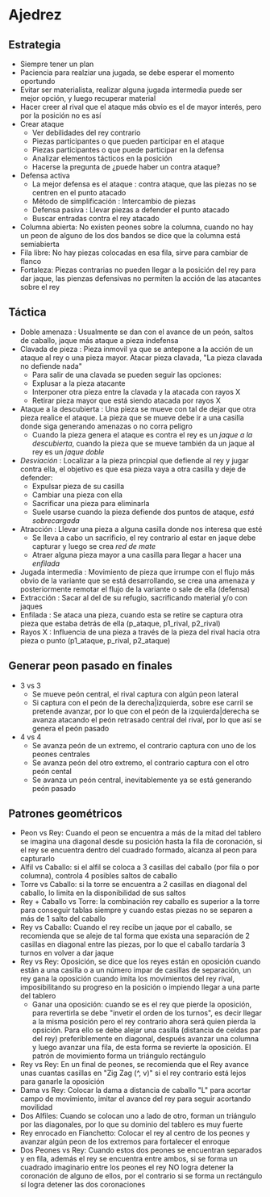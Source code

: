 # Ajedrez

## Estrategia
- Siempre tener un plan
- Paciencia para realziar una jugada, se debe esperar el momento oportundo
- Evitar ser materialista, realizar alguna jugada intermedia puede ser mejor opción, y luego recuperar material
- Hacer creer al rival que el ataque más obvio es el de mayor interés, pero por la posición no es así
- Crear ataque
    - Ver debilidades del rey contrario
    - Piezas participantes o que pueden participar en el ataque
    - Piezas participantes o que puede participar en la defensa
    - Analizar elementos tácticos en la posición
    - Hacerse la pregunta de ¿puede haber un contra ataque?
- Defensa activa
    - La mejor defensa es el ataque : contra ataque, que las piezas no se centren en el punto atacado
    - Método de simplificación : Intercambio de piezas
    - Defensa pasiva : Llevar piezas a defender el punto atacado
    - Buscar entradas contra el rey atacado
- Columna abierta: No existen peones sobre la columna, cuando no hay un peon de alguno de los dos bandos se dice que la columna está semiabierta
- Fila libre: No hay piezas colocadas en esa fila, sirve para cambiar de flanco
- Fortaleza: Piezas contrarias no pueden llegar a la posición del rey para dar jaque, las pienzas defensivas no permiten la acción de las atacantes sobre el rey

## Táctica
- Doble amenaza : Usualmente se dan con el avance de un peón, saltos de caballo, jaque más ataque a pieza indefensa
- Clavada de pieza : Pieza inmovil ya que se antepone a la acción de un ataque al rey o una pieza mayor. Atacar pieza clavada, "La pieza clavada no defiende nada"
    - Para salir de una clavada se pueden seguir las opciones:
    - Explusar a la pieza atacante
    - Interponer otra pieza entre la clavada y la atacada con rayos X
    - Retirar pieza mayor que está siendo atacada por rayos X
- Ataque a la descubierta : Una pieza se mueve con tal de dejar que otra pieza realice el ataque. La pieza que se mueve debe ir a una casilla donde siga generando amenazas o no corra peligro
    - Cuando la pieza genera el ataque es contra el rey es un *jaque a la descubierta*, cuando la pieza que se mueve también da un jaque al rey es un *jaque doble*
- *Desviación* : Localizar a la pieza princpial que defiende al rey y jugar contra ella, el objetivo es que esa pieza vaya a otra casilla y deje de defender:
    - Expulsar pieza de su casilla
    - Cambiar una pieza con ella
    - Sacrificar una pieza para eliminarla
    - Suele usarse cuando la pieza defiende dos puntos de ataque, *está sobrecargada*
- Atracción : Llevar una pieza a alguna casilla donde nos interesa que esté
    - Se lleva a cabo un sacrificio, el rey contrario al estar en jaque debe capturar y luego se crea *red de mate*
    - Atraer alguna pieza mayor a una casilla para llegar a hacer una *enfilada*
- Jugada intermedia : Movimiento de pieza que irrumpe con el flujo más obvio de la variante que se está desarrollando, se crea una amenaza y posteriormente remotar el flujo de la variante o sale de ella (defensa)
- Extracción : Sacar al del de su refugio, sacrificando material y/o con jaques
- Enfilada : Se ataca una pieza, cuando esta se retire se captura otra pieza que estaba detrás de ella (p_ataque, p1_rival, p2_rival)
- Rayos X : Influencia de una pieza a través de la pieza del rival hacia otra pieza o punto (p1_ataque, p_rival, p2_ataque)


## Generar peon pasado en finales
- 3 vs 3
    - Se mueve peón central, el rival captura con algún peon lateral
    - Si captura con el peón de la derecha|izquierda, sobre ese carril se pretende avanzar, por lo que con el peón de la izquierda|derecha se avanza atacando el peón retrasado central del rival, por lo que así se genera el peón pasado
- 4 vs 4
    - Se avanza peón de un extremo, el contrario captura con uno de los peones centrales
    - Se avanza peón del otro extremo, el contrario captura con el otro peón cental
    - Se avanza un peón central, inevitablemente ya se está generando peón pasado


## Patrones geométricos
- Peon vs Rey: Cuando el peon se encuentra a más de la mitad del tablero se imagina una diagonal desde su posición hasta la fila de coronación, si el rey se encuentra dentro del cuadrado formado, alcanza al peon para capturarlo
- Alfil vs Caballo: si el alfil se coloca a 3 casillas del caballo (por fila o por columna), controla 4 posibles saltos de caballo
- Torre vs Caballo: si la torre se encuentra a 2 casillas en diagonal del caballo, lo limita en la disponibilidad de sus saltos
- Rey + Caballo vs Torre: la combinación rey caballo es superior a la torre para conseguir tablas siempre y cuando estas piezas no se separen a más de 1 salto del caballo
- Rey vs Caballo: Cuando el rey recibe un jaque por el caballo, se recomienda que se aleje de tal forma que exista una separación de 2 casillas en diagonal entre las piezas, por lo que el caballo tardaría 3 turnos en volver a dar jaque
- Rey vs Rey: Oposición, se dice que los reyes están en oposición cuando están a una casilla o a un número impar de casillas de separación, un rey gana la oposición cuando imita los movimientos del rey rival, imposibilitando su progreso en la posición o impiendo llegar a una parte del tablero
    - Ganar una oposición: cuando se es el rey que pierde la oposición, para revertirla se debe "invetir el orden de los turnos", es decir llegar a la misma posición pero el rey contrario ahora será quien pierda la opsición. Para ello se debe alejar una casilla (distancia de celdas par del rey) preferiblemente en diagonal, después avanzar una columna y luego avanzar una fila, de esta forma se revierte la oposición. El patrón de movimiento forma un triángulo rectángulo
- Rey vs Rey: En un final de peones, se recomienda que el Rey avance unas cuantas casillas en "Zig Zag (^, v)" si el rey contrario está lejos para ganarle la oposición
- Dama vs Rey: Colocar la dama a distancia de caballo "L" para acortar campo de movimiento, imitar el avance del rey para seguir acortando movilidad
- Dos Alfiles: Cuando se colocan uno a lado de otro, forman un triángulo por las diagonales, por lo que su dominio del tablero es muy fuerte
- Rey enrocado en Fianchetto: Colocar el rey al centro de los peones y avanzar algún peon de los extremos para fortalecer el enroque
- Dos Peones vs Rey: Cuando estos dos peones se encuentran separados y en fila, además el rey se encuentra entre ambos, si se forma un cuadrado imaginario entre los peones el rey NO logra detener la coronación de alguno de ellos, por el contrario si se forma un rectángulo sí logra detener las dos coronaciones

